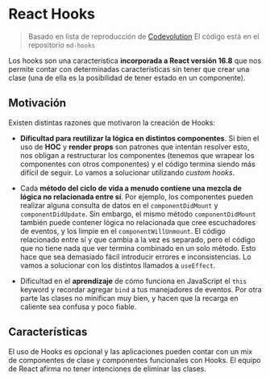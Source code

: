 # React Hooks
> Basado en lista de reproducción de [Codevolution](https://www.youtube.com/playlist?list=PLC3y8-rFHvwisvxhZ135pogtX7_Oe3Q3A)
> El código está en el repositorio `md-hooks`

Los hooks son una característica **incorporada a React versión 16.8** que nos permite contar con determinadas características sin tener que crear una clase (una de ella es la posibilidad de tener estado en un componente).

## Motivación
Existen distintas razones que motivaron la creación de Hooks:

* **Dificultad para reutilizar la lógica en distintos componentes**. Si bien el uso de **HOC** y **render props** son patrones que intentan resolver esto, nos obligan a restructurar los componentes (tenemos que wrapear los componentes con otros componentes) y el código termina siendo más difícil de seguir. Lo vamos a solucionar utilizando *custom hooks*. 

* Cada **método del ciclo de vida a menudo contiene una mezcla de lógica no relacionada entre sí**. Por ejemplo, los componentes pueden realizar alguna consulta de datos en el `componentDidMount` y `componentDidUpdate`. Sin embargo, el mismo método `componentDidMount` también puede contener lógica no relacionada que cree escuchadores de eventos, y los limpie en el `componentWillUnmount`. El código relacionado entre sí y que cambia a la vez es separado, pero el código que no tiene nada que ver termina combinado en un solo método. Esto hace que sea demasiado fácil introducir errores e inconsistencias. Lo vamos a solucionar con los distintos llamados a `useEffect`. 

* Dificultad en el **aprendizaje** de cómo funciona en JavaScript el `this` keyword y recordar agregar `bind` a tus manejadores de eventos. Por otra parte las clases no minifican muy bien, y hacen que la recarga en caliente sea confusa y poco fiable.

## Características
El uso de Hooks es opcional y las aplicaciones pueden contar con un mix de componentes de clase y componentes funcionales con Hooks. El equipo de React afirma no tener intenciones de eliminar las clases.